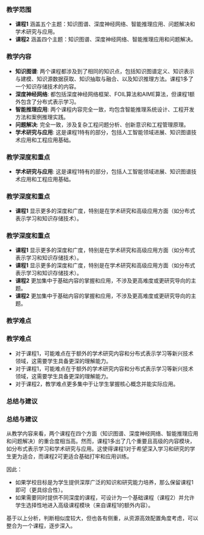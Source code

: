 ### 教学范围
- **课程1** 涵盖五个主题：知识图谱、深度神经网络、智能推理应用、问题解决和学术研究与应用。
- **课程2** 涵盖四个主题：知识图谱、深度神经网络、智能推理应用和问题解决。

### 教学内容
- **知识图谱**: 两个课程都涉及到了相同的知识点，包括知识图谱定义、知识表示与建模、知识源数据获取、知识抽取与融合、以及知识推理方法。课程1多了一个知识存储技术的内容。
- **深度神经网络**: 都包括深度神经网络框架、FOIL算法和AIME算法，但课程1额外包含了分布式表示学习。
- **智能推理应用**: 两个课程内容完全一致，均包含智能推理系统设计、工程开发方法和案例推理实践。
- **问题解决**: 完全一致，涉及复杂工程问题分析、创新意识和工程管理原理。
- **学术研究与应用**: 这是课程1特有的部分，包括人工智能领域进展、知识图谱技术应用和工程应用基础。

### 教学深度和重点
- **学术研究与应用**: 这是课程1特有的部分，包括人工智能领域进展、知识图谱技术应用和工程应用基础。

### 教学深度和重点
- **课程1** 显示更多的深度和广度，特别是在学术研究和高级应用方面（如分布式表示学习和知识存储技术）。
### 教学深度和重点
- **课程1** 显示更多的深度和广度，特别是在学术研究和高级应用方面（如分布式表示学习和知识存储技术）。
- **课程1** 显示更多的深度和广度，特别是在学术研究和高级应用方面（如分布式表示学习和知识存储技术）。
- **课程2** 更加集中于基础内容的掌握和应用，不涉及更高难度或更研究导向的主题。
- **课程2** 更加集中于基础内容的掌握和应用，不涉及更高难度或更研究导向的主题。

### 教学难点
### 教学难点
- 对于课程1，可能难点在于额外的学术研究内容和分布式表示学习等新兴技术领域，这需要学生具备更深的理解能力。
- 对于课程1，可能难点在于额外的学术研究内容和分布式表示学习等新兴技术领域，这需要学生具备更深的理解能力。
- 对于课程2，教学难点更多集中于让学生掌握核心概念并能实际应用。

### 总结与建议
### 总结与建议
从教学内容来看，两个课程在四个方面（知识图谱、深度神经网络、智能推理应用和问题解决）的重合度相当高。然而，课程1多出了几个重要且高级的内容模块，如分布式表示学习和学术研究与应用。这使得课程1对于希望深入学习和研究的学生更为适合，而课程2可更适合基础打牢和应用训练。

因此：
- 如果学校目标是为学生提供深厚广泛的知识和研究能力培养，那么保留课程1即可（更具综合性）。
- 如果需要同时提供不同深度的课程，可设计为一个基础课程（课程2）并允许学生选择性地进入高级课程模块（来自课程1的额外内容）。

基于以上分析，判断相似度较大，但也各有侧重，从资源高效配置角度考虑，可以整合为一个课程，逐步深入。
